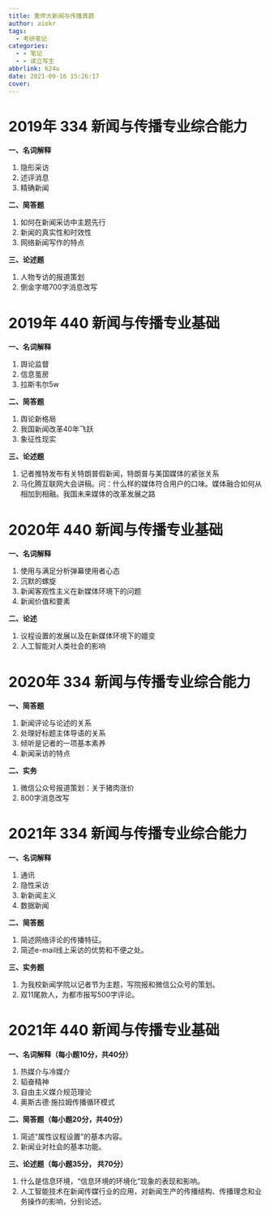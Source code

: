 ```yaml
---
title: 重师大新闻与传播真题
author: aiokr
tags:
  - 考研笔记
categories:
  - - 笔记
  - - 读立写生
abbrlink: 624a
date: 2021-09-16 15:26:17
cover:
---
```


# 2019年 334 新闻与传播专业综合能力

**一、名词解释**
1. 隐形采访
2. 述评消息
3. 精确新闻

**二、简答题**
1. 如何在新闻采访中主题先行
2. 新闻的真实性和时效性
3. 网络新闻写作的特点

**三、论述题**
1. 人物专访的报道策划
2. 倒金字塔700字消息改写

# 2019年 440 新闻与传播专业基础

**一、名词解释**
1. 舆论监督
2. 信息茧房
3. 拉斯韦尔5w

**二、简答题**
1. 舆论新格局
2. 我国新闻改革40年飞跃
3. 象征性现实

**三、论述题**

1. 记者推特发布有关特朗普假新闻，特朗普与美国媒体的紧张关系
2. 马化腾互联网大会讲稿。问：什么样的媒体符合用户的口味。媒体融合如何从相加到相融。我国未来媒体的改革发展之路

# 2020年 440 新闻与传播专业基础

**一、名词解释**
1. 使用与满足分析弹幕使用者心态
2. 沉默的螺旋
3. 新闻客观性主义在新媒体环境下的问题
4. 新闻价值和要素

**二、论述**
1. 议程设置的发展以及在新媒体环境下的嬗变
2. 人工智能对人类社会的影响

# 2020年 334 新闻与传播专业综合能力

**一、简答题**
1. 新闻评论与论述的关系
2. 处理好标题主体导语的关系
3. 倾听是记者的一项基本素养
4. 新闻采访的特点

**二、实务**
1. 微信公众号报道策划：关于猪肉涨价
2. 800字消息改写

# 2021年 334 新闻与传播专业综合能力

**一、名词解释**
1. 通讯
2. 隐性采访
3. 新新闻主义
4. 数据新闻

**二、简答题**
1. 简述网络评论的传播特征。
2. 简述e-mail线上采访的优势和不便之处。

**三、实务题**
1. 为我校新闻学院以记者节为主题，写院报和微信公众号的策划。
2. 双11尾款人，为都市报写500字评论。

# 2021年 440 新闻与传播专业基础

**一、名词解释（每小题10分，共40分）**
1. 热媒介与冷媒介
2. 韬奋精神
3. 自由主义媒介规范理论
4. 奥斯古德·施拉姆传播循环模式

**二、简答题（每小题20分，共40分）**
1. 简述“属性议程设置”的基本内容。
2. 新闻业对社会的基本功能。

**三、论述题（每小题35分， 共70分）**
1. 什么是信息环境，“信息环境的环境化”现象的表现和影响。
2. 人工智能技术在新闻传媒行业的应用，对新闻生产的传播结构、传播理念和业务操作的影响，分别论述。